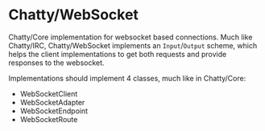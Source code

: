 # Chatty/WebSocket

Chatty/Core implementation for websocket based connections. Much like Chatty/IRC, Chatty/WebSocket implements an 
`Input`/`Output` scheme, which helps the client implementations to get both requests and provide responses to the websocket.

Implementations should implement 4 classes, much like in Chatty/Core:
* WebSocketClient
* WebSocketAdapter
* WebSocketEndpoint
* WebSocketRoute 